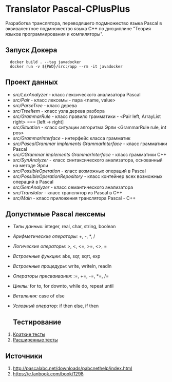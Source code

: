 # Translator Pascal-CPlusPlus
Разработка транслятора, переводящего подмножество языка Pascal в эквивалентное подмножество языка C++ по дисциплине "Теория языков программирования и компиляторы".

## Запуск Докера

```
  docker build . --tag javadocker
  docker run -v ${PWD}/src:/app --rm -it javadocker
```

## Проект данных
- *src/LexAnalyzer* - класс лексического анализатора Pascal
- *src/Pair* - класс лексемы - пара <name, value>
- *src/ParseTree* - класс дерева
- *src/TreeItem* - класс узла дерева разбора
- *src/GrammarRule* - класс правило грамматики - <Pair left, ArrayList right> === [left -> right]
- *src/Situation* - класс ситуации алгоритма Эрли <GrammarRule rule, int pos>
- *src/GrammarInterface* - интерфейс класса грамматик
- *src/PascalGrammar implements GrammarInterface* - класс грамматики Pascal
- *src/CGrammar implements GrammarInterface* - класс грамматики C++
- *src/SynAnalyzer* - класс синтаксического анализатора, основанный на методе Эрли
- *src/PossibleOperation* - класс возможных операций в Pascal
- *src/PossibleOperationRepository* - класс контейнер всех возможных операций в Pascal
- *src/SemAnalyzer* - класс семантического анализатора
- *src/Translator* - класс транслятор из Pascal в C++
- *src/Main* - класс приложения транслятора Pascal - C++

## Допустимые Pascal лексемы
- *Типы данных:* integer, real, char, string, boolean
- *Арифметические операторы:* +, -, *, /
- *Логические операторы:* >, <, <=, >=, <>, =
- *Встроенные функции:* abs, sqr, sqrt, exp
- *Встроенные процедуры:* write, writeln, readln
- *Операторы присваивания:* :=, +=, -=, *=, /=
- *Циклы:* for to, for downto, while do, repeat until
- *Ветвления:* case of else
- *Условный оператор:* if then else, if then

  ## Тестирование
1. [Краткие тесты](https://github.com/dariRusAG/Translator/raw/master/DOCS/Краткие%20тесты.docx)
2. [Расширенные тесты](https://github.com/dariRusAG/Translator/raw/master/DOCS/Расширенные%20тесты.docx)

  ## Источники
1. http://pascalabc.net/downloads/pabcnethelp/index.html
2. https://e.lanbook.com/book/1298
